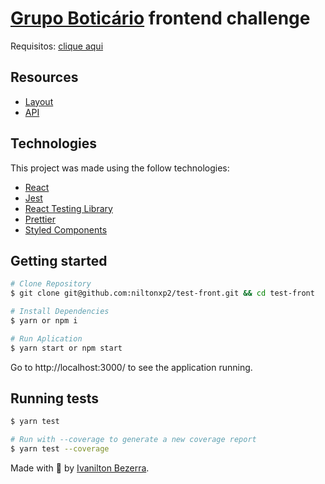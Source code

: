# <a href="https://www.grupoboticario.com.br/en/Pages/Home.aspx">Grupo Boticário</a> frontend challenge

 Requisitos: [clique aqui](https://github.com/belezanaweb/test-front#readme)

## Resources

- [Layout](https://projects.invisionapp.com/prototype/front-test-cji0j0khf005c1t0132358e8k)
- [API](http://www.mocky.io/v2/5b15c4923100004a006f3c07)

## Technologies

This project was made using the follow technologies:

- [React](https://reactjs.org/)
- [Jest](https://jestjs.io/pt-BR/)
- [React Testing Library](https://testing-library.com/docs/react-testing-library/intro/)
- [Prettier](https://prettier.io/)
- [Styled Components](https://styled-components.com/)

## Getting started

```bash
# Clone Repository
$ git clone git@github.com:niltonxp2/test-front.git && cd test-front

# Install Dependencies
$ yarn or npm i

# Run Aplication
$ yarn start or npm start
```

Go to http://localhost:3000/ to see the application running.

## Running tests

```bash
$ yarn test

# Run with --coverage to generate a new coverage report
$ yarn test --coverage
```

Made with 💖 by [Ivanilton Bezerra](https://www.linkedin.com/in/ivanilton-bezerra-da-silva-b67784108/).
